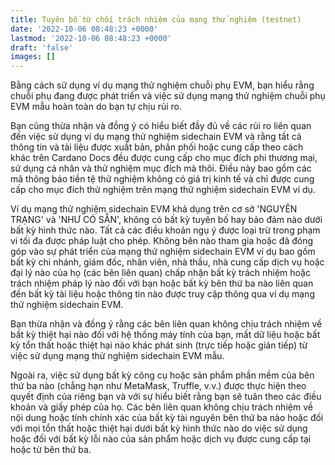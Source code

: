 ```yaml
---
title: Tuyên bố từ chối trách nhiệm của mạng thử nghiệm (testnet)
date: '2022-10-06 08:48:23 +0000'
lastmod: '2022-10-06 08:48:23 +0000'
draft: 'false'
images: []
---
```


Bằng cách sử dụng ví dụ mạng thử nghiệm chuỗi phụ EVM, bạn hiểu rằng chuỗi phụ đang được phát triển và việc sử dụng mạng thử nghiệm chuỗi phụ EVM mẫu hoàn toàn do bạn tự chịu rủi ro.

Bạn cũng thừa nhận và đồng ý có hiểu biết đầy đủ về các rủi ro liên quan đến việc sử dụng ví dụ mạng thử nghiệm sidechain EVM và rằng tất cả thông tin và tài liệu được xuất bản, phân phối hoặc cung cấp theo cách khác trên Cardano Docs đều được cung cấp cho mục đích phi thương mại, sử dụng cá nhân và thử nghiệm mục đích mà thôi. Điều này bao gồm các mã thông báo tiền tệ thử nghiệm không có giá trị kinh tế và chỉ được cung cấp cho mục đích thử nghiệm trên mạng thử nghiệm sidechain EVM ví dụ.

Ví dụ mạng thử nghiệm sidechain EVM khả dụng trên cơ sở 'NGUYÊN TRẠNG' và 'NHƯ CÓ SẴN', không có bất kỳ tuyên bố hay bảo đảm nào dưới bất kỳ hình thức nào. Tất cả các điều khoản ngụ ý được loại trừ trong phạm vi tối đa được pháp luật cho phép. Không bên nào tham gia hoặc đã đóng góp vào sự phát triển của mạng thử nghiệm sidechain EVM ví dụ bao gồm bất kỳ chi nhánh, giám đốc, nhân viên, nhà thầu, nhà cung cấp dịch vụ hoặc đại lý nào của họ (các bên liên quan) chấp nhận bất kỳ trách nhiệm hoặc trách nhiệm pháp lý nào đối với bạn hoặc bất kỳ bên thứ ba nào liên quan đến bất kỳ tài liệu hoặc thông tin nào được truy cập thông qua ví dụ mạng thử nghiệm sidechain EVM.

Bạn thừa nhận và đồng ý rằng các bên liên quan không chịu trách nhiệm về bất kỳ thiệt hại nào đối với hệ thống máy tính của bạn, mất dữ liệu hoặc bất kỳ tổn thất hoặc thiệt hại nào khác phát sinh (trực tiếp hoặc gián tiếp) từ việc sử dụng mạng thử nghiệm sidechain EVM mẫu.

Ngoài ra, việc sử dụng bất kỳ công cụ hoặc sản phẩm phần mềm của bên thứ ba nào (chẳng hạn như MetaMask, Truffle, v.v.) được thực hiện theo quyết định của riêng bạn và với sự hiểu biết rằng bạn sẽ tuân theo các điều khoản và giấy phép của họ. Các bên liên quan không chịu trách nhiệm về nội dung hoặc tính chính xác của bất kỳ tài nguyên bên thứ ba nào hoặc đối với mọi tổn thất hoặc thiệt hại dưới bất kỳ hình thức nào do việc sử dụng hoặc đối với bất kỳ lỗi nào của sản phẩm hoặc dịch vụ được cung cấp tại hoặc từ bên thứ ba.
